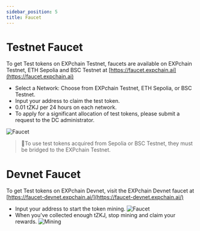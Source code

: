 ```yaml
---
sidebar_position: 5
title: Faucet
---
```


# Testnet Faucet

To get Test tokens on EXPchain Testnet, faucets are available on EXPchain Testnet, ETH Sepolia and BSC Testnet at [https://faucet.expchain.ai](https://faucet.expchain.ai)

- Select a Network: Choose from EXPchain Testnet, ETH Sepolia, or BSC Testnet.
- Input your address to claim the test token.
- 0.01 tZKJ per 24 hours on each network.
- To apply for a significant allocation of test tokens, please submit a request to the DC administrator.

![Faucet](https://storage.googleapis.com/polyhedra-img/images/prod/Faucet_04.png)

> 🌟To use test tokens acquired from Sepolia or BSC Testnet, they must be bridged to the EXPchain Testnet.

# Devnet Faucet

To get Test tokens on EXPchain Devnet, visit the EXPchain Devnet faucet at [https://faucet-devnet.expchain.ai/](https://faucet-devnet.expchain.ai/)

- Input your address to start the token mining.
![Faucet](../../static/img/expchain/devnet/devnet_pow_faucet.png)
- When you've collected enough tZKJ, stop mining and claim your rewards.
![Mining](../../static/img/expchain/devnet/devnet_faucet_mining.png)

